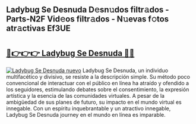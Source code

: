 ## Ladybug Se Desnuda D𝚎sn𝚞dos filtr𝚊dos - Parts-N2F Vid𝚎os filtr𝚊dos - N𝚞evas f𝚘tos atr𝚊ctivas Ef3UE

# <h2><a href="http://mb6ux55.tromn.icu/?c=Ladybug+Se+Desnuda">🔗👉👉👉 Ladybug Se Desnuda 🔗🔗</a></h2>

[![Ladybug Se Desnuda nuevo](https://i.imgur.com/pEAQMta.gif)](http://mb6ux55.tromn.icu/?c=Ladybug+Se+Desnuda)
Ladybug Se Desnuda, un individuo multifacético y divisivo, se resiste a la descripción simple. Su método poco convencional de interactuar con el público en línea ha atraído y ofendido a los seguidores, estimulando debates sobre el consentimiento, la expresión artística y la esencia de las comunidades virtuales. A pesar de la ambigüedad de sus planes de futuro, su impacto en el mundo virtual es innegable. Con un espíritu inquebrantable y un atractivo innegable, Ladybug Se Desnuda journey en el mundo en línea es imparable.
